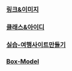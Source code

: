 ### [링크&이미지](https://yunaaa0620.tistory.com/61)
### [클래스&아이디](https://yunaaa0620.tistory.com/63)
### [실습-여행사이트만들기](https://yunaaa0620.tistory.com/112)
### [Box-Model]()


